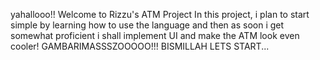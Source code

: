 yahallooo!!
Welcome to Rizzu's ATM Project 
In this project, i plan to start simple by learning how to use the language and then as soon i get somewhat proficient i shall implement UI and make the ATM look even cooler! GAMBARIMASSSZOOOOO!!! BISMILLAH LETS START...
